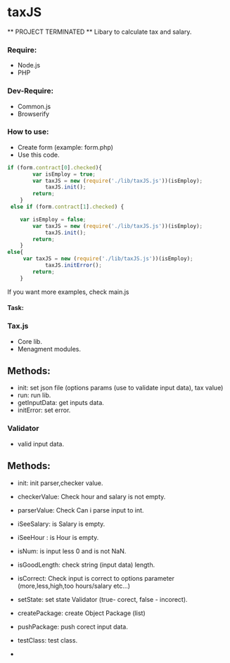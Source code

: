 # taxJS
** PROJECT TERMINATED **
Libary to calculate tax and salary.
### Require:
 - Node.js
 - PHP
### Dev-Require:
- Common.js
- Browserify
### How to use:
- Create form (example: form.php)
- Use this code.

```javascript
if (form.contract[0].checked){
        var isEmploy = true;
        var taxJS = new (require('./lib/taxJS.js'))(isEmploy);
            taxJS.init();
        return;
	}
 else if (form.contract[1].checked) {

	var isEmploy = false;
        var taxJS = new (require('./lib/taxJS.js'))(isEmploy);
            taxJS.init();
        return;
	}
else{
	 var taxJS = new (require('./lib/taxJS.js'))(isEmploy);
            taxJS.initError();
        return;
	}
```
If you want more examples, check main.js

#### Task:

### Tax.js
- Core lib.
- Menagment modules.

## Methods:
- init: set json file (options params (use to validate input data), tax value)
- run: run lib.
- getInputData: get inputs data.
- initError: set error.

### Validator
- valid input data.

## Methods:
- init: init parser,checker value.
- checkerValue: Check hour and salary is not empty.
- parserValue: Check Can i parse input to int.
- iSeeSalary: is Salary is empty.
- iSeeHour : is Hour is empty.
- isNum: is input less 0 and is not NaN.
- isGoodLength: check string (input data) length.
- isCorrect: Check input is correct to options parameter (more,less,high,too hours/salary etc...)
- setState: set state Validator (true- corect, false - incorect).
- createPackage: create Object Package (list)
- pushPackage: push corect input data.
- testClass: test class.

- 




